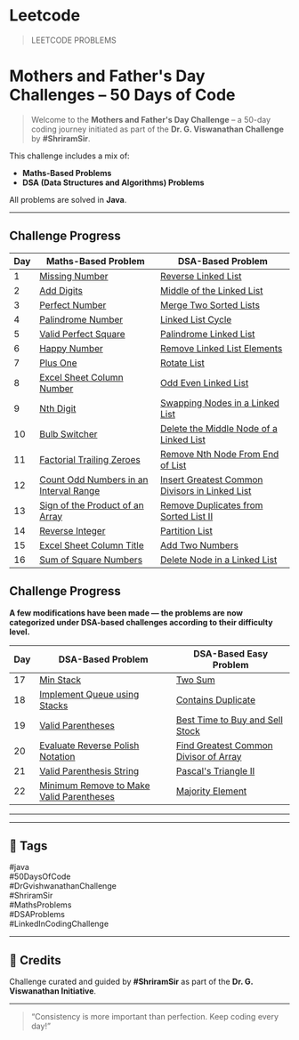 # Leetcode
>LEETCODE PROBLEMS

#  Mothers and Father's Day Challenges – 50 Days of Code

>Welcome to the **Mothers and Father's Day Challenge** – a 50-day coding journey initiated as part of the **Dr. G. Viswanathan Challenge** by **#ShriramSir**.

This challenge includes a mix of:
-  **Maths-Based Problems**
-  **DSA (Data Structures and Algorithms) Problems**

All problems are solved in **Java**.

---


##  Challenge Progress

| Day | Maths-Based Problem                                                                 | DSA-Based Problem                                                                   |
|-----|--------------------------------------------------------------------------------------|--------------------------------------------------------------------------------------|
| 1   | [Missing Number](https://leetcode.com/problems/missing-number/)                     | [Reverse Linked List](https://leetcode.com/problems/reverse-linked-list/)           |
| 2   | [Add Digits](https://leetcode.com/problems/add-digits/)                             | [Middle of the Linked List](https://leetcode.com/problems/middle-of-the-linked-list/)|
| 3   | [Perfect Number](https://leetcode.com/problems/perfect-number/)                     | [Merge Two Sorted Lists](https://leetcode.com/problems/merge-two-sorted-lists/)     |
| 4   | [Palindrome Number](https://leetcode.com/problems/palindrome-number/)               | [Linked List Cycle](https://leetcode.com/problems/linked-list-cycle/)               |
| 5   | [Valid Perfect Square](https://leetcode.com/problems/valid-perfect-square/)         | [Palindrome Linked List](https://leetcode.com/problems/palindrome-linked-list/)     |
| 6   | [Happy Number](https://leetcode.com/problems/happy-number/)                         | [Remove Linked List Elements](https://leetcode.com/problems/remove-linked-list-elements/) |
| 7   | [Plus One](https://leetcode.com/problems/plus-one/)                                 | [Rotate List](https://leetcode.com/problems/rotate-list/)                           |
| 8   | [Excel Sheet Column Number](https://leetcode.com/problems/excel-sheet-column-number/)| [Odd Even Linked List](https://leetcode.com/problems/odd-even-linked-list/)         |
| 9   | [Nth Digit](https://leetcode.com/problems/nth-digit/)                               | [Swapping Nodes in a Linked List](https://leetcode.com/problems/swapping-nodes-in-a-linked-list/) |
| 10  | [Bulb Switcher](https://leetcode.com/problems/bulb-switcher/)                       | [Delete the Middle Node of a Linked List](https://leetcode.com/problems/delete-the-middle-node-of-a-linked-list/) |
| 11  | [Factorial Trailing Zeroes](https://leetcode.com/problems/factorial-trailing-zeroes/)| [Remove Nth Node From End of List](https://leetcode.com/problems/remove-nth-node-from-end-of-list/) |
| 12  | [Count Odd Numbers in an Interval Range](https://leetcode.com/problems/count-odd-numbers-in-an-interval-range/) | [Insert Greatest Common Divisors in Linked List](https://leetcode.com/problems/insert-greatest-common-divisors-in-linked-list/) |
| 13  | [Sign of the Product of an Array](https://leetcode.com/problems/sign-of-the-product-of-an-array/)      | [Remove Duplicates from Sorted List II](https://leetcode.com/problems/remove-duplicates-from-sorted-list-ii/) |
| 14  | [Reverse Integer](https://leetcode.com/problems/reverse-integer/)                                       | [Partition List](https://leetcode.com/problems/partition-list/)|
| 15  | [Excel Sheet Column Title](https://leetcode.com/problems/excel-sheet-column-title/description/) | [Add Two Numbers](https://leetcode.com/problems/add-two-numbers/description/)       |
| 16  | [Sum of Square Numbers](https://leetcode.com/problems/sum-of-square-numbers/description/) | [Delete Node in a Linked List](https://leetcode.com/problems/delete-node-in-a-linked-list/description/) |

##  Challenge Progress
**A few modifications have been made — the problems are now categorized under DSA-based challenges according to their difficulty level.**

| Day  | DSA-Based Problem                                                                 | DSA-Based Easy Problem                                                              | 
|------|-----------------------------------------------------------------------------------|--------------------------------------------------------------------------------------|
| 17   | [Min Stack](https://leetcode.com/problems/min-stack/description/)               | [Two Sum](https://leetcode.com/problems/two-sum/description/)                       |
| 18   |[Implement Queue using Stacks](https://leetcode.com/problems/implement-queue-using-stacks/description/)|[Contains Duplicate](https://leetcode.com/problems/contains-duplicate/description/)|
| 19   |[Valid Parentheses](https://leetcode.com/problems/valid-parentheses/submissions/1637017811/)|[Best Time to Buy and Sell Stock](https://leetcode.com/problems/best-time-to-buy-and-sell-stock/submissions/1637018472/)|
|20|[Evaluate Reverse Polish Notation](https://leetcode.com/problems/evaluate-reverse-polish-notation/description/)|[Find Greatest Common Divisor of Array](https://leetcode.com/problems/find-greatest-common-divisor-of-array/)|
|21|[Valid Parenthesis String](https://leetcode.com/problems/valid-parenthesis-string/description/)|[Pascal's Triangle II](https://leetcode.com/problems/pascals-triangle-ii/)|
|22|[Minimum Remove to Make Valid Parentheses](https://leetcode.com/problems/minimum-remove-to-make-valid-parentheses/)|[Majority Element](https://leetcode.com/problems/majority-element/description/)|



---

---

## 🔖 Tags

#java  
#50DaysOfCode  
#DrGvishwanathanChallenge  
#ShriramSir  
#MathsProblems  
#DSAProblems  
#LinkedInCodingChallenge  

---

## 👏 Credits

Challenge curated and guided by **#ShriramSir** as part of the **Dr. G. Viswanathan Initiative**.

---

> “Consistency is more important than perfection. Keep coding every day!”

